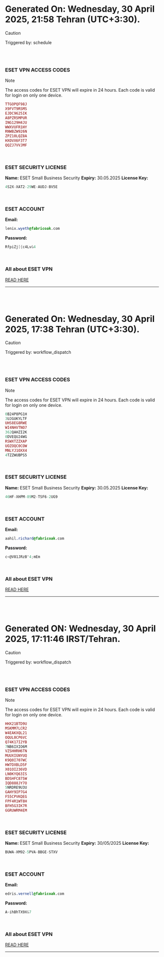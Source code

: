 # Generated On: Wednesday, 30 April 2025, 21:58 Tehran (UTC+3:30).

> [!CAUTION]
> Triggered by: schedule

<br><br>

### ESET VPN ACCESS CODES

> [!NOTE]
> The access codes for ESET VPN will expire in 24 hours.
> Each code is valid for login on only one device.

```ruby
TTGOPQF98J
X9FVT9RSMS
EJDC9625IK
A8PZR5MPUR
ING129H4JU
WWXVUFR1HY
RNWBZW926N
ZPZ10LQZ8A
HXOVX6F3T7
QQZJ7VVJMF
```

<br>

### ESET SECURITY LICENSE

**Name:** ESET Small Business Security
**Expiry:** 30.05.2025
**License Key:**

```POV-Ray SDL
4S2X-XAT2-29WE-AUDJ-BV5E
```

<br>

### ESET ACCOUNT

**Email:**

```CSS
lenix.wyeth@fabricoak.com
```

**Password:**

```POV-Ray SDL
RfpiZj[{c4Lv&4
```

<br>

### All about ESET VPN

[READ HERE](https://t.me/F_NiREvil/2113)

---

<br><br>

# Generated On: Wednesday, 30 April 2025, 17:38 Tehran (UTC+3:30).

> [!CAUTION]
> Triggered by: workflow_dispatch

<br><br>

### ESET VPN ACCESS CODES

> [!NOTE]
> The access codes for ESET VPN will expire in 24 hours.
> Each code is valid for login on only one device.

```ruby
0B24P8PG1H
3UJGUKYLTF
UHS8EG8RWE
WI4NHVTNO7
362QAHZI2K
0DVEQU24WG
RSWXTZZXAP
UOZOQC0COW
MNLYJ1OXX4
4TZZWUBPS5
```

<br>

### ESET SECURITY LICENSE

**Name:** ESET Small Business Security
**Expiry:** 30.05.2025
**License Key:**

```POV-Ray SDL
46HF-XHPM-89M2-TSF6-2UG9
```

<br>

### ESET ACCOUNT

**Email:**

```CSS
aahil.richard@fabricoak.com
```

**Password:**

```POV-Ray SDL
c<@V81JRzB'4;mEm
```

<br>

### All about ESET VPN

[READ HERE](https://t.me/F_NiREvil/2113)

---

<br><br>

# Generated ON: Wednesday, 30 April 2025, 17:11:46 IRST/Tehran.

> [!CAUTION]
> Triggered by: workflow_dispatch

<br><br>

### ESET VPN ACCESS CODES

> [!NOTE]
> The access codes for ESET VPN will expire in 24 hours.
> Each code is valid for login on only one device.

```ruby
HHX21BTD9U
MSKMM7LCR2
W4EAKXQL21
OQUL0CP6VC
Q74K17I2YB
7NB6IXIO6M
VZSHHRH6TN
MUUXIGNYUQ
K9Q0I707WC
HW7DXBLD5F
X01OI236VD
LN0KYQ63IS
BDSHFC875W
IQD888JY7O
5NRDRE9U3U
GAHY9IP7G4
F55CPVKQEG
FPF4R1WT8H
BFH5G3IK7R
GGRUWRM4EM
```

<br>

### ESET SECURITY LICENSE

**Name:** ESET Small Business Security
**Expiry:** 30/05/2025
**License Key:**

```POV-Ray SDL
BUWA-XM92-5PVA-BBGE-STXV
```

<br>

### ESET ACCOUNT

**Email:**

```CSS
edris.vernell@fabricoak.com
```

**Password:**

```POV-Ray SDL
A~ihBhTX9X&7
```

<br>

### All about ESET VPN

[READ HERE](https://t.me/F_NiREvil/2113)

---

<br><br>
